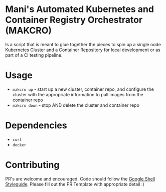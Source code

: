 # Mani's Automated Kubernetes and Container Registry Orchestrator (MAKCRO)

Is a script that is meant to glue together the pieces to spin up a single node Kubernetes Cluster and a Container Repository for local development or as part of a CI testing pipeline.

# Usage

- `makcro up` - start up a new cluster, container repo, and configure the cluster with the appropriate information to pull images from the container repo
- `makcro down` - stop AND delete the cluster and container repo

# Dependencies

- `curl`
- `docker`

# Contributing

PR's are welcome and encouraged. Code should follow the [Google Shell Styleguide](https://google.github.io/styleguide/shellguide.html). Please fill out the PR Template with appropriate detail :)
